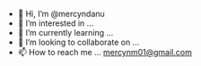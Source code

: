 - 👋 Hi, I’m @mercyndanu
- 👀 I’m interested in ...
- 🌱 I’m currently learning ...
- 💞️ I’m looking to collaborate on ...
- 📫 How to reach me ... mercynm01@gmail.com

<!---
mercyndanu/mercyndanu is a ✨ special ✨ repository because its `README.md` (this file) appears on your GitHub profile.
You can click the Preview link to take a look at your changes.
--->
